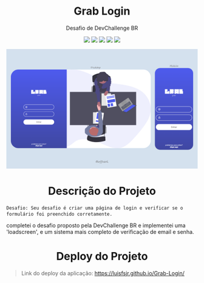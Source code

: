 <h1 align="center">Grab Login</h1>

<p align="center">Desafio de DevChallenge BR</p>

<p align="center">
  <img src="http://img.shields.io/static/v1?label=HTML&message=HTML5&color=orange&style=for-the-badge"/>
  <img src="http://img.shields.io/static/v1?label=CSS&message=CSS3&color=blue&style=for-the-badge"/>
  <img src="http://img.shields.io/static/v1?label=JS&message=jQuery&color=red&style=for-the-badge"/>
  <img src="http://img.shields.io/static/v1?label=License&message=MIT&color=green&style=for-the-badge"/>
  <img src="http://img.shields.io/static/v1?label=STATUS&message=CONCLUIDO&color=RED&style=for-the-badge"/>
</p>

<p align="center">
  <img width="720px" src="assets/images/design.png" />
</p>

<h1 align="center">Descrição do Projeto</h1>

```
Desafio: Seu desafio é criar uma página de login e verificar se o formulário foi preenchido corretamente.
```

<p>completei o desafio proposto pela DevChallenge BR e implementei uma 'loadscreen', e um sistema mais completo de verificação de email e senha. </p>

<h1 align="center">Deploy do Projeto</h1>

> Link do deploy da aplicação: https://luisfsjr.github.io/Grab-Login/
